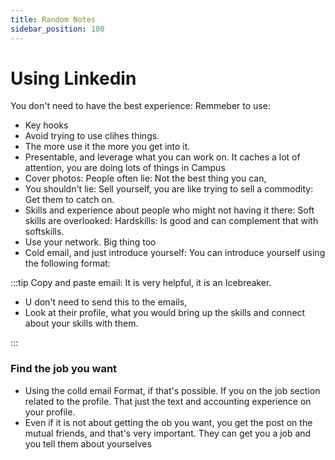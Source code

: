 ```yaml
---
title: Random Notes
sidebar_position: 100   
---
```


# Using Linkedin

You don't need to have the best experience: Remmeber to use:

- Key hooks
- Avoid trying to use clihes things. 
- The more  use it the more you get into it.
- Presentable, and leverage what you can work on. It caches a lot of attention, you are doing lots of things in Campus
- Cover photos: People often lie: Not the best thing you can,
- You shouldn't lie: Sell yourself, you are like trying to sell a commodity: Get them to catch on.
- Skills and experience about people who might not having it there: Soft skills are overlooked: Hardskills: Is good and can complement that with softskills.
- Use your network. Big thing too
- Cold email, and just introduce yourself: You can introduce yourself using the following format:

:::tip Copy and paste email: It is very helpful, it is an Icebreaker.
- U don't need to send this to the emails, 
- Look at their profile, what you would bring up the skills and connect about your skills with them.

:::

### Find the job you want

- Using the colld email Format, if that's possible. If you on the job section related to the profile. That just the text and accounting experience on your profile.
- Even if it is not about getting the ob you want, you get the post on the mutual friends, and that's very important. They can get you a job and you tell them about yourselves


